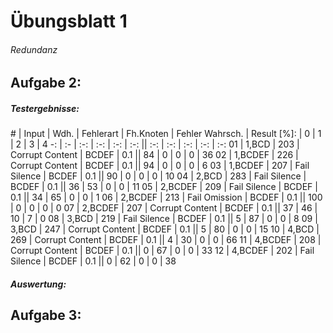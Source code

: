 # Übungsblatt 1
###### Redundanz

## Aufgabe 2:

##### Testergebnisse:

\# | Input | Wdh. | Fehlerart | Fh.Knoten | Fehler Wahrsch. | Result [%]: | 0 | 1 | 2 | 3 | 4
-: | :- | :-: | :-: | :-: | :-: || :-: | :-: | :-: | :-: | :-:
01 | 1,BCD | 203 | Corrupt Content | BCDEF | 0.1 || 84 | 0 | 0 | 0 | 36
02 | 1,BCDEF | 226 | Corrupt Content | BCDEF | 0.1 || 94 | 0 | 0 | 0 | 6
03 | 1,BCDEF | 207 | Fail Silence | BCDEF | 0.1 || 90 | 0 | 0 | 0 | 10
04 | 2,BCD | 283 | Fail Silence | BCDEF | 0.1 || 36 | 53 | 0 | 0 | 11
05 | 2,BCDEF | 209 | Fail Silence | BCDEF | 0.1 || 34 | 65 | 0 | 0 | 1
06 | 2,BCDEF | 213 | Fail Omission | BCDEF | 0.1 || 100 | 0 | 0 | 0 | 0
07 | 2,BCDEF | 207 | Corrupt Content | BCDEF | 0.1 || 37 | 46 | 10 | 7 | 0
08 | 3,BCD | 219 | Fail Silence | BCDEF | 0.1 || 5 | 87 | 0 | 0 | 8
09 | 3,BCD | 247 | Corrupt Content | BCDEF | 0.1 || 5 | 80 | 0 | 0 | 15
10 | 4,BCD | 269 | Corrupt Content | BCDEF | 0.1 || 4 | 30 | 0 | 0 | 66
11 | 4,BCDEF | 208 | Corrupt Content | BCDEF | 0.1 || 0 | 67 | 0 | 0 | 33
12 | 4,BCDEF | 202 | Fail Silence | BCDEF | 0.1 ||  0 | 62 | 0 | 0 | 38

##### Auswertung:

## Aufgabe 3:
